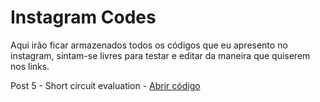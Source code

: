 # Instagram Codes
Aqui irão ficar armazenados todos os códigos que eu apresento no instagram, sintam-se livres para testar e editar da maneira que quiserem nos links.

Post 5 - Short circuit evaluation - [Abrir código](https://codepen.io/pen/?template=GRNLKgb)

